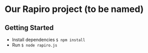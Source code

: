 # Our Rapiro project (to be named)

## Getting Started

- Install dependencies `$ npm install`
- Run `$ node rapiro.js`
